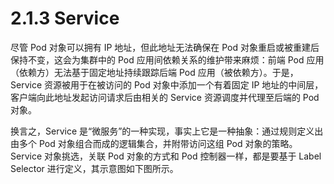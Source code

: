 # 2.1.3 Service

尽管 Pod 对象可以拥有 IP 地址，但此地址无法确保在 Pod 对象重启或被重建后保持不变，这会为集群中的 Pod 应用间依赖关系的维护带来麻烦：前端 Pod 应用（依赖方）无法基于固定地址持续跟踪后端 Pod 应用（被依赖方）。于是，Service 资源被用于在被访问的 Pod 对象中添加一个有着固定 IP 地址的中间层，客户端向此地址发起访问请求后由相关的 Service 资源调度并代理至后端的 Pod 对象。

换言之，Service 是“微服务”的一种实现，事实上它是一种抽象：通过规则定义出由多个 Pod 对象组合而成的逻辑集合，并附带访问这组 Pod 对象的策略。Service 对象挑选，关联 Pod 对象的方式和 Pod 控制器一样，都是要基于 Label Selector 进行定义，其示意图如下图所示。


